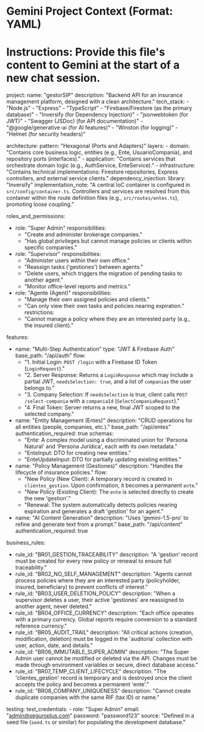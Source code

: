 # Gemini Project Context (Format: YAML)
# Instructions: Provide this file's content to Gemini at the start of a new chat session.

project:
  name: "gestorSIP"
  description: "Backend API for an insurance management platform, designed with a clean architecture."
  tech_stack:
    - "Node.js"
    - "Express"
    - "TypeScript"
    - "Firebase/Firestore (as the primary database)"
    - "Inversify (for Dependency Injection)"
    - "jsonwebtoken (for JWT)"
    - "Swagger (JSDoc) (for API documentation)"
    - "@google/generative-ai (for AI features)"
    - "Winston (for logging)"
    - "Helmet (for security headers)"

architecture:
  pattern: "Hexagonal (Ports and Adapters)"
  layers:
    - domain: "Contains core business logic, entities (e.g., Ente, UsuarioCompania), and repository ports (interfaces)."
    - application: "Contains services that orchestrate domain logic (e.g., AuthService, EnteService)."
    - infrastructure: "Contains technical implementations: Firestore repositories, Express controllers, and external service clients."
  dependency_injection:
    library: "Inversify"
    implementation_note: "A central IoC container is configured in `src/config/container.ts`. Controllers and services are resolved from this container within the route definition files (e.g., `src/routes/entes.ts`), promoting loose coupling."

roles_and_permissions:
  - role: "Super Admin"
    responsibilities:
      - "Create and administer brokerage companies."
      - "Has global privileges but cannot manage policies or clients within specific companies."
  - role: "Supervisor"
    responsibilities:
      - "Administer users within their own office."
      - "Reassign tasks ('gestiones') between agents."
      - "Delete users, which triggers the migration of pending tasks to another agent."
      - "Monitor office-level reports and metrics."
  - role: "Agente (Agent)"
    responsibilities:
      - "Manage their own assigned policies and clients."
      - "Can only view their own tasks and policies nearing expiration."
    restrictions:
      - "Cannot manage a policy where they are an interested party (e.g., the insured client)."

features:
  - name: "Multi-Step Authentication"
    type: "JWT & Firebase Auth"
    base_path: "/api/auth"
    flow:
      - "1. Initial Login: `POST /login` with a Firebase ID Token (`LoginRequest`)."
      - "2. Server Response: Returns a `LoginResponse` which may include a partial JWT, `needsSelection: true`, and a list of `companias` the user belongs to."
      - "3. Company Selection: If `needsSelection` is true, client calls `POST /select-compania` with a `companiaId` (`SelectCompaniaRequest`)."
      - "4. Final Token: Server returns a new, final JWT scoped to the selected company."
  - name: "Entity Management (Entes)"
    description: "CRUD operations for all entities (people, companies, etc.)."
    base_path: "/api/entes"
    authentication_required: true
    schemas:
      - "Ente: A complex model using a discriminated union for 'Persona Natural' and 'Persona Jurídica', each with its own metadata."
      - "EnteInput: DTO for creating new entities."
      - "EnteUpdateInput: DTO for partially updating existing entities."
  - name: "Policy Management (Gestiones)"
    description: "Handles the lifecycle of insurance policies."
    flow:
      - "New Policy (New Client): A temporary record is created in `clientes_gestion`. Upon confirmation, it becomes a permanent `ente`."
      - "New Policy (Existing Client): The `ente` is selected directly to create the new 'gestion'."
      - "Renewal: The system automatically detects policies nearing expiration and generates a draft 'gestion' for an agent."
  - name: "AI Content Generation"
    description: "Uses 'gemini-1.5-pro' to refine and generate text from a prompt."
    base_path: "/api/content"
    authentication_required: true

business_rules:
  - rule_id: "BR01_GESTION_TRACEABILITY"
    description: "A 'gestion' record must be created for every new policy or renewal to ensure full traceability."
  - rule_id: "BR02_NO_SELF_MANAGEMENT"
    description: "Agents cannot process policies where they are an interested party (policyholder, insured, beneficiary) to prevent conflicts of interest."
  - rule_id: "BR03_USER_DELETION_POLICY"
    description: "When a supervisor deletes a user, their active 'gestiones' are reassigned to another agent, never deleted."
  - rule_id: "BR04_OFFICE_CURRENCY"
    description: "Each office operates with a primary currency. Global reports require conversion to a standard reference currency."
  - rule_id: "BR05_AUDIT_TRAIL"
    description: "All critical actions (creation, modification, deletion) must be logged in the 'auditoria' collection with user, action, date, and details."
  - rule_id: "BR06_IMMUTABLE_SUPER_ADMIN"
    description: "The Super Admin user cannot be modified or deleted via the API. Changes must be made through environment variables or secure, direct database access."
  - rule_id: "BR07_TEMP_CLIENT_LIFECYCLE"
    description: "The 'clientes_gestion' record is temporary and is destroyed once the client accepts the policy and becomes a permanent 'ente'."
  - rule_id: "BR08_COMPANY_UNIQUENESS"
    description: "Cannot create duplicate companies with the same RIF (tax ID) or name."

testing:
  test_credentials:
    - role: "Super Admin"
      email: "admin@seguroplus.com"
      password: "password123"
      source: "Defined in a seed file (`seed.ts` or similar) for populating the development database."
